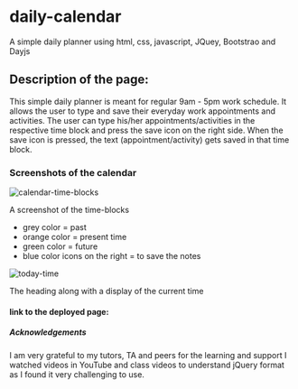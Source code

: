 # daily-calendar
A simple daily planner using html, css, javascript, JQuey, Bootstrao and Dayjs

## Description of the page:
This simple daily planner is meant for regular 9am - 5pm work schedule. 
It allows the user to type and save their everyday work appointments and activities. 
The user can type his/her appointments/activities in the respective time block and press the save icon on the right side. 
When the save icon is pressed, the text (appointment/activity) gets saved in that time block.

### Screenshots of the calendar
![calendar-time-blocks](https://github.com/SwathiVinod19/daily-calendar/assets/129353324/1896cfd8-bae0-4aee-b3af-e07eec2d89db)

A screenshot of the time-blocks
* grey color = past
* orange color = present time
* green color = future
* blue color icons on the right = to save the notes


![today-time](https://github.com/SwathiVinod19/daily-calendar/assets/129353324/41f3e25f-ef36-42b4-98ef-ff099913aad1)

The heading along with a display of the current time 


#### link to the deployed page:


##### Acknowledgements
I am very grateful to my tutors, TA and peers for the learning and support
I watched videos in YouTube and class videos to understand jQuery format as I found it very challenging to use.
